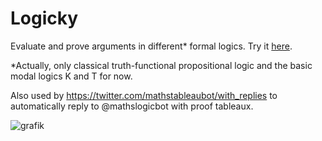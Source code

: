# Logicky

Evaluate and prove arguments in different* formal logics.
Try it [here](https://uber.chezhansi.de/logicky/).

\*Actually, only classical truth-functional propositional logic and the basic modal logics K and T for now.

Also used by https://twitter.com/mathstableaubot/with_replies to automatically reply to @mathslogicbot with proof tableaux.


![grafik](https://user-images.githubusercontent.com/908940/228490840-204227f7-97eb-425b-abdb-754467834a72.png)
